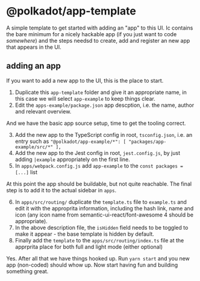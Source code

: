 # @polkadot/app-template

A simple template to get started with adding an "app" to this UI. Ic contains the bare minimum for a nicely hackable app (if you just want to code _somewhere_) and the steps needsd to create, add and register an new app that appears in the UI.

## adding an app

If you want to add a new app to the UI, this is the place to start.

1. Duplicate this `app-template` folder and give it an appropriate name, in this case we will select `app-example` to keep things clear.
2. Edit the `apps-example/package.json` app descption, i.e. the name, author and relevant overview.

And we have the basic app source setup, time to get the tooling correct.

3. Add the new app to the TypeScript config in root, `tsconfig.json`, i.e. an entry such as `"@polkadot/app-example/*": [ "packages/app-example/src/*" ],`
4. Add the new app to the Jest config in root, `jest.config.js`, by just adding `|example` appropriately on the first line.
5. In `apps/webpack.config.js` add `app-example` to the `const packages = [...]` list

At this point the app should be buildable, but not quite reachable. The final step is to add it to the actual sidebar in `apps`.

6. In `apps/src/routing/` duplicate the `template.ts` file to `example.ts` and edit it with the approprita information, including the hash link, name and icon (any icon name from semantic-ui-react/font-awesome 4 should be appropriate).
7. In the above description file, the `isHidden` field needs to be toggled to make it appear - the base template is hidden by default.
8. Finally add the `template` to the `apps/src/routing/index.ts` file at the apprprita place for both full and light mode (either optional)

Yes. After all that we have things hooked up. Run `yarn start` and you new app (non-coded) should whow up. Now start having fun and building something great.

